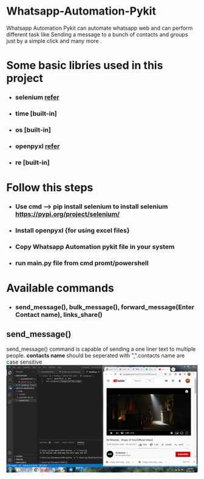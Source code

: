 # Whatsapp-Automation-Pykit
Whatsapp Automation Pykit can automate whatsapp web and can perform different task like Sending a message to a bunch of contacts and groups just by a simple click and many more .
# Some basic libries used in this project
- ### selenium [refer](https://pypi.org/project/selenium/)
- ### time [built-in] 
- ### os [built-in]
- ### openpyxl [refer](https://pypi.org/project/openpyxl/)
- ### re [built-in]
# Follow this steps
- ### Use cmd --> pip install selenium to install selenium https://pypi.org/project/selenium/
- ### Install openpyxl {for using excel files}
- ### Copy Whatsapp Automation pykit file in your system 
- ### run main.py file from cmd promt/powershell
# Available commands
-  ### send_message(), bulk_message(), forward_message(Enter Contact name), links_share()
## send_message()
send_message() command is capable of sending a one liner text to multiple people. 
**contacts name** should be seperated with ",".contacts name are case sensitive
![](https://raw.githubusercontent.com/Ankit404butfound/PyWhatKit/master/Images/playonyt.png)  



